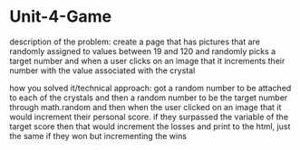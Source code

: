 # Unit-4-Game

description of the problem: create a page that has pictures that are randomly assigned to values between 19 and 120 and randomly picks a target number and when a user clicks on an image that it increments their number with the value associated with the crystal

how you solved it/technical approach: got a random number to be attached to each of the crystals and then a random number to be the target number through math.random and then when the user clicked on an image that it would increment their personal score. if they surpassed the variable of the target score then that would increment the losses and print to the html, just the same if they won but incrementing the wins
